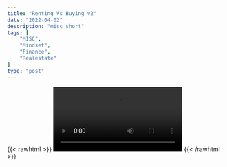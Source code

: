 ```yaml
---
title: "Renting Vs Buying v2"
date: "2022-04-02"
description: "misc short"
tags: [
    "MISC",
    "Mindset",
    "Finance",
    "Realestate"
]
type: "post"
---
```

{{< rawhtml >}}
    <video width="auto" height="auto" controls>
        <source src="https://clips.dev00ps.com/MISC/Renting%20vs%20Buying%20What%20Would%20You%20Do%3F%3F.mp4" type="video/mp4"> 
    </video>
{{< /rawhtml >}}
